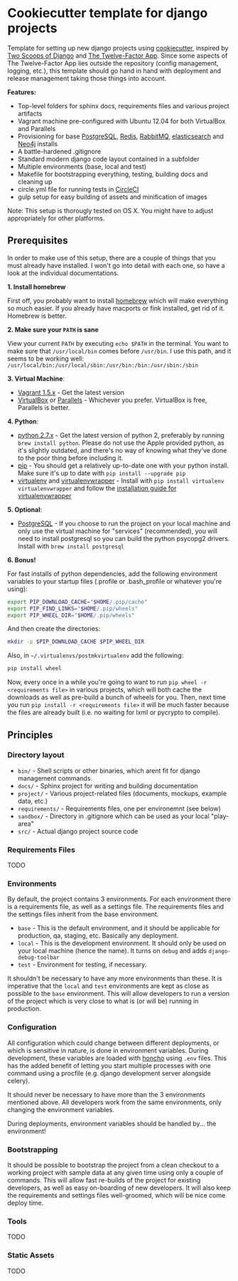 # Cookiecutter template for django projects

Template for setting up new django projects using [cookiecutter](https://github.com/audreyr/cookiecutter),
inspired by [Two Scoops of Django](http://twoscoopspress.org/collections/everything/products/two-scoops-of-django-1-6) and [The Twelve-Factor App](http://12factor.net/). Since some aspects of The Twelve-Factor App lies outside the repository (config management, logging, etc.), this template should go hand in hand with deployment and release management taking those things into account.

**Features:**
 - Top-level folders for sphinx docs, requirements files and various project artifacts
 - Vagrant machine pre-configured with Ubuntu 12.04 for both VirtualBox and Parallels
 - Provisioning for base [PostgreSQL](http://www.postgresql.org/), [Redis](http://redis.io/), [RabbitMQ](https://www.rabbitmq.com/), [elasticsearch](http://www.elasticsearch.org/) and [Neo4j](http://neo4j.com/) installs
 - A battle-hardened .gitignore
 - Standard modern django code layout contained in a subfolder
 - Multiple environments (base, local and test)
 - Makefile for bootstrapping everything, testing, building docs and cleaning up
 - circle.yml file for running tests in [CircleCI](https://circleci.com/)
 - gulp setup for easy building of assets and minification of images

Note: This setup is thorougly tested on OS X. You might have to adjust appropriately for other platforms.

## Prerequisites

In order to make use of this setup, there are a couple of things that you must already have installed. I won't go into detail with each one, so have a look at the individual documentations.

**1. Install homebrew**

First off, you probably want to install [homebrew](http://) which will make everything so much easier. If you already have macports or fink installed, get rid of it. Homebrew is better.

**2. Make sure your `PATH` is sane**

View your current `PATH` by executing `echo $PATH` in the terminal. You want to make sure that `/usr/local/bin` comes before `/usr/bin`. I use this path, and it seems to be working well: `/usr/local/bin:/usr/local/sbin:/usr/bin:/bin:/usr/sbin:/sbin`

**3. Virtual Machine**:

 - [Vagrant 1.5.x](http://vagrantup.com) - Get the latest version
 - [VirtualBox](http://) or [Parallels](http://) - Whichever you prefer. VirtualBox is free, Parallels is better.

**4. Python**:

 - [python 2.7.x](http://python.org) - Get the latest version of python 2, preferably by running `brew install python`. Please do not use the Apple provided python, as it's slightly outdated, and there's no way of knowing what they've done to the poor thing before including it.
 - [pip](https://pip.pypa.io/en/latest/) - You should get a relatively up-to-date one with your python install. Make sure it's up to date with `pip install --upgrade pip`
 - [virtualenv](http://virtualenv.readthedocs.org/en/latest/) and [virtualenvwrapper](http://virtualenvwrapper.readthedocs.org/en/latest/) - Install with `pip install virtualenv virtualenvwrapper` and follow the [installation guide for virtualenvwrapper](http://virtualenvwrapper.readthedocs.org/en/latest/install.html)

**5. Optional**:

 - [PostgreSQL](http://www.postgresql.org/) - If you choose to run the project on your local machine and only use the virtual machine for "services" (recommended), you will need to install postgresql so you can build the python psycopg2 drivers. Install with `brew install postgresql`

**6. Bonus!**

For fast installs of python dependencies, add the following environment variables to your startup files (.profile or .bash_profile or whatever you're using):
```bash
export PIP_DOWNLOAD_CACHE="$HOME/.pip/cache"
export PIP_FIND_LINKS="$HOME/.pip/wheels"
export PIP_WHEEL_DIR="$HOME/.pip/wheels"
```

And then create the directories:
```bash
mkdir -p $PIP_DOWNLOAD_CACHE $PIP_WHEEL_DIR
```

Also, in `~/.virtualenvs/postmkvirtualenv` add the following:
```bash
pip install wheel
```

Now, every once in a while you're going to want to run `pip wheel -r <requirements file>` in various projects, which will both cache the downloads as well as pre-build a bunch of wheels for you. Then, next time you run `pip install -r <requirements file>` it will be much faster because the files are already built (i.e. no waiting for lxml or pycrypto to compile).


## Principles

### Directory layout

 - `bin/` - Shell scripts or other binaries, which arent fit for django management commands.
 - `docs/` - Sphinx project for writing and building documentation
 - `project/` - Various project-related files (documents, mockups, example data, etc.)
 - `requirements/` - Requirements files, one per environemnt (see below)
 - `sandbox/` - Directory in .gitignore which can be used as your local "play-area"
 - `src/` - Actual django project source code

### Requirements Files

TODO

### Environments

By default, the project contains 3 environments. For each environment there is a requirements file, as well as a settings file. The requirements files and the settings files inherit from the base environment.

 - `base` - This is the default environment, and it should be applicable for production, qa, staging, etc. Basically any deployment.
 - `local` - This is the development environment. It should only be used on your local machine (hence the name). It turns on `debug` and adds `django-debug-toolbar`
 - `test` - Environment for testing, if necessary.

It shouldn't be necessary to have any more environments than these. It is imperative that the `local` and `test` environments are kept as close as possible to the `base` environment. This will allow developers to run a version of the project which is very close to what is (or will be) running in production.

### Configuration

All configuration which could change between different deployments, or which is sensitive in nature, is done in environment variables. During development, these variables are loaded with [honcho](https://github.com/nickstenning/honcho) using `.env` files. This has the added benefit of letting you start multiple processes with one command using a procfile (e.g. django development server alongside celery).

It should never be necessary to have more than the 3 environments mentioned above. All developers work from the same environments, only changing the environment variables.

During deployments, environment variables should be handled by... the environment!

### Bootstrapping

It should be possible to bootstrap the project from a clean checkout to a working project with sample data at any given time using only a couple of commands. This will allow fast re-builds of the project for existing developers, as well as easy on-boarding of new developers. It will also keep the requirements and settings files well-groomed, which will be nice come deploy time.

### Tools

TODO

### Static Assets

TODO


